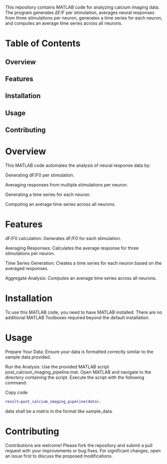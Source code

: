 This repository contains MATLAB code for analyzing calcium imaging data. The program generates ΔF/F per stimulation, averages neural responses from three stimulations per neuron, generates a time series for each neuron, and computes an average time series across all neurons.

# Table of Contents
## Overview
## Features
## Installation
## Usage
## Contributing

# Overview
This MATLAB code automates the analysis of neural response data by:

Generating dF/F0 per stimulation.

Averaging responses from multiple stimulations per neuron.

Generating a time series for each neuron.

Computing an average time series across all neurons.

# Features

dF/F0 calculation: Generates dF/F0 for each stimulation.

Averaging Responses: Calculates the average response for three stimulations per neuron.

Time Series Generation: Creates a time series for each neuron based on the averaged responses.

Aggregate Analysis: Computes an average time series across all neurons.

# Installation
To use this MATLAB code, you need to have MATLAB installed. There are no additional MATLAB Toolboxes required beyond the default installation.

# Usage
Prepare Your Data: Ensure your data is formatted correctly similar to the sample data provided.

Run the Analysis: Use the provided MATLAB script post_calcium_imaging_pipeline.mat. Open MATLAB and navigate to the directory containing the script. Execute the script with the following command:

Copy code
```matlab
result=post_calcium_imaging_pipeline(data);
```
data shall be a matrix in the format like sample_data.

# Contributing
Contributions are welcome! Please fork the repository and submit a pull request with your improvements or bug fixes. For significant changes, open an issue first to discuss the proposed modifications.
